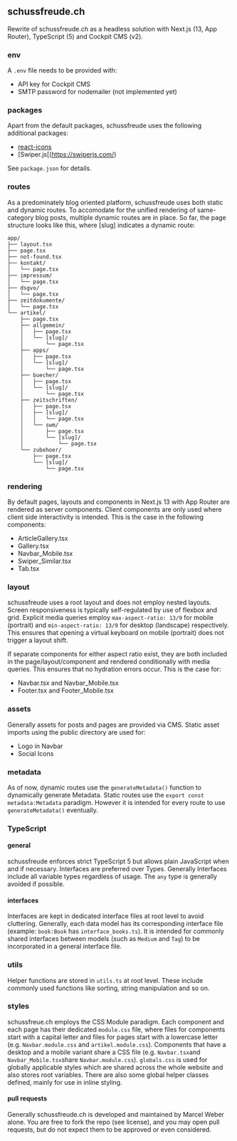 ## schussfreude.ch

Rewrite of schussfreude.ch as a headless solution with Next.js (13, App Router), TypeScript (5) and Cockpit CMS (v2).

### env

A `.env` file needs to be provided with:
- API key for Cockpit CMS
- SMTP password for nodemailer (not implemented yet)

### packages

Apart from the default packages, schussfreude uses the following additional packages:
- [react-icons](https://react-icons.github.io/react-icons/)
- [Swiper.js[(https://swiperjs.com/)

See `package.json` for details.

### routes

As a predominately blog oriented platform, schussfreude uses both static and dynamic routes.
To accomodate for the unified rendering of same-category blog posts, multiple dynamic routes are in place.
So far, the page structure looks like this, where [slug] indicates a dynamic route:

```
app/
├── layout.tsx
├── page.tsx
├── not-found.tsx
├── kontakt/
│   └── page.tsx
├── impressum/
│   └── page.tsx
├── dsgvo/
│   └── page.tsx
├── zeitdokumente/
│   └── page.tsx
└── artikel/
    ├── page.tsx
    ├── allgemein/
    │   ├── page.tsx
    │   └── [slug]/
    │       └── page.tsx
    ├── apps/
    │   ├── page.tsx
    │   └── [slug]/
    │       └── page.tsx
    ├── buecher/
    │   ├── page.tsx
    │   └── [slug]/
    │       └── page.tsx
    ├── zeitschriften/
    │   ├── page.tsx
    │   ├── [slug]/
    │   │   └── page.tsx
    │   └── swm/
    │       ├── page.tsx
    │       └── [slug]/
    │           └── page.tsx
    └── zubehoer/
        ├── page.tsx
        └── [slug]/
            └── page.tsx
```
### rendering

By default pages, layouts and components in Next.js 13 with App Router are rendered as server components.
Client components are only used where client side interactivity is intended. This is the case in the following components:

- ArticleGallery.tsx
- Gallery.tsx
- Navbar_Mobile.tsx
- Swiper_Similar.tsx
- Tab.tsx

### layout

schussfreude uses a root layout and does not employ nested layouts.
Screen responsiveness is typically self-regulated by use of flexbox and grid.
Explicit media queries employ `max-aspect-ratio: 13/9` for mobile (portrait) and `min-aspect-ratio: 13/9` for desktop (landscape) respectively. This ensures that opening a virtual keyboard on mobile (portrait) does not trigger a layout shift.

If separate components for either aspect ratio exist, they are both included in the page/layout/component and rendered conditionally
with media queries. This ensures that no hydration errors occur. This is the case for:

- Navbar.tsx and Navbar_Mobile.tsx
- Footer.tsx and Footer_Mobile.tsx

### assets

Generally assets for posts and pages are provided via CMS. 
Static asset imports using the public directory are used for:

- Logo in Navbar
- Social Icons

### metadata

As of now, dynamic routes use the ```generateMetadata()``` function to dynamically generate Metadata. Static routes use the ```export const metadata:Metadata``` paradigm. 
However it is intended for every route to use  ```generateMetadata()``` eventually.

### TypeScript

#### general

schussfreude enforces strict TypeScript 5 but allows plain JavaScript when and if necessary.
Interfaces are preferred over Types. Generally Interfaces include all variable types regardless of usage.
The `any` type is generally avoided if possible.

#### interfaces

Interfaces are kept in dedicated interface files at root level to avoid cluttering. Generally, each data model has its corresponding interface file (example: ```book:Book``` has ```interface_books.ts```).
It is intended for commonly shared interfaces between models (such as ```Medium``` and ```Tag```) to be incorporated in a general interface file.

### utils

Helper functions are stored in ```utils.ts``` at root level. These include commonly used functions like sorting, string manipulation and so on.

### styles

schussfreue.ch employs the CSS Module paradigm. Each component and each page has their dedicated ```module.css``` file, where files for components start with a capital letter and files for pages start with a lowercase letter (e.g. ```Navbar.module.css``` and ```artikel.module.css```). Components that have a desktop and a mobile variant share a CSS file (e.g. ```Navbar.tsx```and ```Navbar_Mobile.tsx```share ```Navbar.module.css```).
```globals.css``` is used for globally applicable styles which are shared across the whole website and also stores root variables. There are also some global helper classes defined, mainly for use in inline styling. 

#### pull requests

Generally schussfreude.ch is developed and maintained by Marcel Weber alone. You are free to fork the repo (see license), 
and you may open pull requests, but do not expect them to be approved or even considered.

